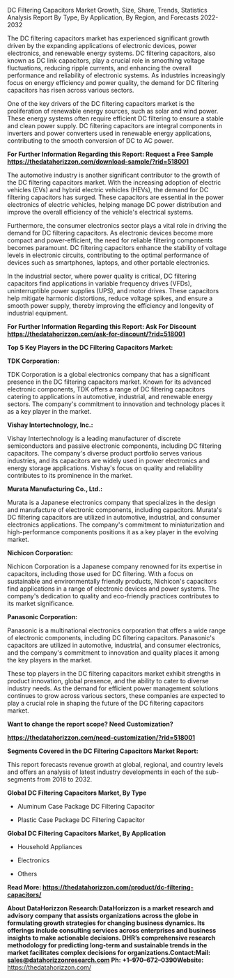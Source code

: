 DC Filtering Capacitors Market Growth, Size, Share, Trends, Statistics
Analysis Report By Type, By Application, By Region, and Forecasts
2022-2032

The DC filtering capacitors market has experienced significant growth
driven by the expanding applications of electronic devices, power
electronics, and renewable energy systems. DC filtering capacitors, also
known as DC link capacitors, play a crucial role in smoothing voltage
fluctuations, reducing ripple currents, and enhancing the overall
performance and reliability of electronic systems. As industries
increasingly focus on energy efficiency and power quality, the demand
for DC filtering capacitors has risen across various sectors.

One of the key drivers of the DC filtering capacitors market is the
proliferation of renewable energy sources, such as solar and wind power.
These energy systems often require efficient DC filtering to ensure a
stable and clean power supply. DC filtering capacitors are integral
components in inverters and power converters used in renewable energy
applications, contributing to the smooth conversion of DC to AC power.

**For Further Information Regarding this Report: Request a Free Sample
<https://thedatahorizzon.com/download-sample/?rid=518001>**

The automotive industry is another significant contributor to the growth
of the DC filtering capacitors market. With the increasing adoption of
electric vehicles (EVs) and hybrid electric vehicles (HEVs), the demand
for DC filtering capacitors has surged. These capacitors are essential
in the power electronics of electric vehicles, helping manage DC power
distribution and improve the overall efficiency of the vehicle's
electrical systems.

Furthermore, the consumer electronics sector plays a vital role in
driving the demand for DC filtering capacitors. As electronic devices
become more compact and power-efficient, the need for reliable filtering
components becomes paramount. DC filtering capacitors enhance the
stability of voltage levels in electronic circuits, contributing to the
optimal performance of devices such as smartphones, laptops, and other
portable electronics.

In the industrial sector, where power quality is critical, DC filtering
capacitors find applications in variable frequency drives (VFDs),
uninterruptible power supplies (UPS), and motor drives. These capacitors
help mitigate harmonic distortions, reduce voltage spikes, and ensure a
smooth power supply, thereby improving the efficiency and longevity of
industrial equipment.

**For Further Information Regarding this Report: Ask For Discount
<https://thedatahorizzon.com/ask-for-discount/?rid=518001>**

**Top 5 Key Players in the DC Filtering Capacitors Market:**

**TDK Corporation:**

TDK Corporation is a global electronics company that has a significant
presence in the DC filtering capacitors market. Known for its advanced
electronic components, TDK offers a range of DC filtering capacitors
catering to applications in automotive, industrial, and renewable energy
sectors. The company's commitment to innovation and technology places it
as a key player in the market.

**Vishay Intertechnology, Inc.:**

Vishay Intertechnology is a leading manufacturer of discrete
semiconductors and passive electronic components, including DC filtering
capacitors. The company's diverse product portfolio serves various
industries, and its capacitors are widely used in power electronics and
energy storage applications. Vishay's focus on quality and reliability
contributes to its prominence in the market.

**Murata Manufacturing Co., Ltd.:**

Murata is a Japanese electronics company that specializes in the design
and manufacture of electronic components, including capacitors. Murata's
DC filtering capacitors are utilized in automotive, industrial, and
consumer electronics applications. The company's commitment to
miniaturization and high-performance components positions it as a key
player in the evolving market.

**Nichicon Corporation:**

Nichicon Corporation is a Japanese company renowned for its expertise in
capacitors, including those used for DC filtering. With a focus on
sustainable and environmentally friendly products, Nichicon's capacitors
find applications in a range of electronic devices and power systems.
The company's dedication to quality and eco-friendly practices
contributes to its market significance.

**Panasonic Corporation:**

Panasonic is a multinational electronics corporation that offers a wide
range of electronic components, including DC filtering capacitors.
Panasonic's capacitors are utilized in automotive, industrial, and
consumer electronics, and the company's commitment to innovation and
quality places it among the key players in the market.

These top players in the DC filtering capacitors market exhibit
strengths in product innovation, global presence, and the ability to
cater to diverse industry needs. As the demand for efficient power
management solutions continues to grow across various sectors, these
companies are expected to play a crucial role in shaping the future of
the DC filtering capacitors market.

**Want to change the report scope? Need Customization?**

**<https://thedatahorizzon.com/need-customization/?rid=518001>**

**Segments Covered in the DC Filtering Capacitors Market Report:**

This report forecasts revenue growth at global, regional, and country
levels and offers an analysis of latest industry developments in each of
the sub-segments from 2018 to 2032.

**Global DC Filtering Capacitors Market, By Type**

-   Aluminum Case Package DC Filtering Capacitor

-   Plastic Case Package DC Filtering Capacitor

**Global DC Filtering Capacitors Market, By Application**

-   Household Appliances

-   Electronics

-   Others

**Read More:
<https://thedatahorizzon.com/product/dc-filtering-capacitors/>**

**About DataHorizzon Research:**DataHorizzon is a market research and
advisory company that assists organizations across the globe in
formulating growth strategies for changing business dynamics. Its
offerings include consulting services across enterprises and business
insights to make actionable decisions. DHR’s comprehensive research
methodology for predicting long-term and sustainable trends in the
market facilitates complex decisions for organizations.**Contact:Mail:**
<sales@datahorizzonresearch.com> **Ph:** +1–970–672–0390**Website:**
<https://thedatahorizzon.com/>
